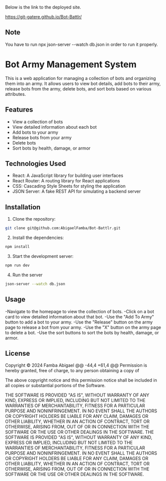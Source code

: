 Below is the link to the deployed site.
 
 https://git-gatere.github.io/Bot-Battlr/

 ## Note

 You have to run npx json-server --watch db.json in order to run it properly.

# Bot Army Management System


This is a web application for managing a collection of bots and organizing them into an army. It allows users to view bot details, add bots to their army, release bots from the army, delete bots, and sort bots based on various attributes.

## Features

- View a collection of bots
- View detailed information about each bot
- Add bots to your army
- Release bots from your army
- Delete bots
- Sort bots by health, damage, or armor

## Technologies Used

- React: A JavaScript library for building user interfaces
- React Router: A routing library for React applications
- CSS: Cascading Style Sheets for styling the application
- JSON Server: A fake REST API for simulating a backend server

## Installation

1. Clone the repository:
```bash
git clone git@github.com:AbigaelFamba/Bot-Battlr.git
```
2. Install the dependencies:
```bash
npm install
```
3. Start the development server:
```bash
npm run dev
```
4. Run the server
```bash
json-server --watch db.json
```
## Usage
-Navigate to the homepage to view the collection of bots.
-Click on a bot card to view detailed information about that bot.
-Use the "Add To Army" button to add a bot to your army.
-Use the "Release" button on the army page to release a bot from your army.
-Use the "X" button on the army page to delete a bot.
-Use the sort buttons to sort the bots by health, damage, or armor.

## License
Copyright © 2024 Famba Abigael @@ -44,4 +61,4 @@ Permission is hereby granted, free of charge, to any person obtaining a copy of

The above copyright notice and this permission notice shall be included in all copies or substantial portions of the Software.

THE SOFTWARE IS PROVIDED "AS IS", WITHOUT WARRANTY OF ANY KIND, EXPRESS OR IMPLIED, INCLUDING BUT NOT LIMITED TO THE WARRANTIES OF MERCHANTABILITY, FITNESS FOR A PARTICULAR PURPOSE AND NONINFRINGEMENT. IN NO EVENT SHALL THE AUTHORS OR COPYRIGHT HOLDERS BE LIABLE FOR ANY CLAIM, DAMAGES OR OTHER LIABILITY, WHETHER IN AN ACTION OF CONTRACT, TORT OR OTHERWISE, ARISING FROM, OUT OF OR IN CONNECTION WITH THE SOFTWARE OR THE USE OR OTHER DEALINGS IN THE SOFTWARE. THE SOFTWARE IS PROVIDED "AS IS", WITHOUT WARRANTY OF ANY KIND, EXPRESS OR IMPLIED, INCLUDING BUT NOT LIMITED TO THE WARRANTIES OF MERCHANTABILITY, FITNESS FOR A PARTICULAR PURPOSE AND NONINFRINGEMENT. IN NO EVENT SHALL THE AUTHORS OR COPYRIGHT HOLDERS BE LIABLE FOR ANY CLAIM, DAMAGES OR OTHER LIABILITY, WHETHER IN AN ACTION OF CONTRACT, TORT OR OTHERWISE, ARISING FROM, OUT OF OR IN CONNECTION WITH THE SOFTWARE OR THE USE OR OTHER DEALINGS IN THE SOFTWARE.